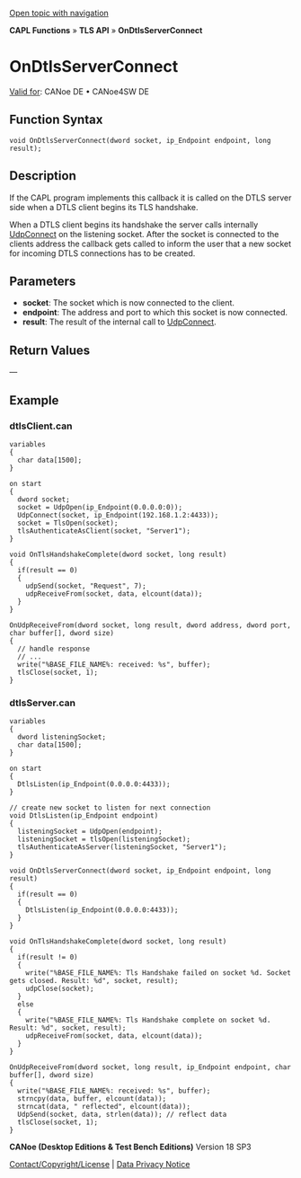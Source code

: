 [Open topic with navigation](../../../../../CANoeDEFamily.htm#Topics/CAPLFunctions/TLSAPI/EventProcedures/CAPLfunctionOnDtlsServerConnect.md)

**CAPL Functions** » **TLS API** » **OnDtlsServerConnect**

# OnDtlsServerConnect

[Valid for](../../../Shared/FeatureAvailability.md): CANoe DE • CANoe4SW DE

## Function Syntax

```plaintext
void OnDtlsServerConnect(dword socket, ip_Endpoint endpoint, long result);
```

## Description

If the CAPL program implements this callback it is called on the DTLS server side when a DTLS client begins its TLS handshake.

When a DTLS client begins its handshake the server calls internally [UdpConnect](../../TCPIPAPI/Functions/CAPLfunctionUDPConnect.md) on the listening socket. After the socket is connected to the clients address the callback gets called to inform the user that a new socket for incoming DTLS connections has to be created.

## Parameters

- **socket**: The socket which is now connected to the client.
- **endpoint**: The address and port to which this socket is now connected.
- **result**: The result of the internal call to [UdpConnect](../../TCPIPAPI/Functions/CAPLfunctionUDPConnect.md).

## Return Values

—

## Example

### dtlsClient.can

```plaintext
variables
{
  char data[1500];
}

on start
{
  dword socket;
  socket = UdpOpen(ip_Endpoint(0.0.0.0:0));
  UdpConnect(socket, ip_Endpoint(192.168.1.2:4433));
  socket = TlsOpen(socket);
  tlsAuthenticateAsClient(socket, "Server1");
}

void OnTlsHandshakeComplete(dword socket, long result)
{
  if(result == 0)
  {
    udpSend(socket, "Request", 7);
    udpReceiveFrom(socket, data, elcount(data));
  }
}

OnUdpReceiveFrom(dword socket, long result, dword address, dword port, char buffer[], dword size)
{
  // handle response
  // ...
  write("%BASE_FILE_NAME%: received: %s", buffer);
  tlsClose(socket, 1);
}
```

### dtlsServer.can

```plaintext
variables
{
  dword listeningSocket;
  char data[1500];
}

on start
{
  DtlsListen(ip_Endpoint(0.0.0.0:4433));
}

// create new socket to listen for next connection
void DtlsListen(ip_Endpoint endpoint)
{
  listeningSocket = UdpOpen(endpoint);
  listeningSocket = tlsOpen(listeningSocket);
  tlsAuthenticateAsServer(listeningSocket, "Server1");
}

void OnDtlsServerConnect(dword socket, ip_Endpoint endpoint, long result)
{
  if(result == 0)
  {
    DtlsListen(ip_Endpoint(0.0.0.0:4433));
  }
}

void OnTlsHandshakeComplete(dword socket, long result)
{
  if(result != 0)
  {
    write("%BASE_FILE_NAME%: Tls Handshake failed on socket %d. Socket gets closed. Result: %d", socket, result);
    udpClose(socket);
  }
  else
  {
    write("%BASE_FILE_NAME%: Tls Handshake complete on socket %d. Result: %d", socket, result);
    udpReceiveFrom(socket, data, elcount(data));
  }
}

OnUdpReceiveFrom(dword socket, long result, ip_Endpoint endpoint, char buffer[], dword size)
{
  write("%BASE_FILE_NAME%: received: %s", buffer);
  strncpy(data, buffer, elcount(data));
  strncat(data, " reflected", elcount(data));
  UdpSend(socket, data, strlen(data)); // reflect data
  tlsClose(socket, 1);
}
```

**CANoe (Desktop Editions & Test Bench Editions)** Version 18 SP3

[Contact/Copyright/License](../../../Shared/ContactCopyrightLicense.md) | [Data Privacy Notice](https://www.vector.com/int/en/company/get-info/privacy-policy/)
